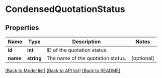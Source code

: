 # CondensedQuotationStatus

## Properties
Name | Type | Description | Notes
------------ | ------------- | ------------- | -------------
**id** | **int** | ID of the quotation status. | 
**name** | **string** | The name of the quotation status. | [optional] 

[[Back to Model list]](../README.md#documentation-for-models) [[Back to API list]](../README.md#documentation-for-api-endpoints) [[Back to README]](../README.md)


